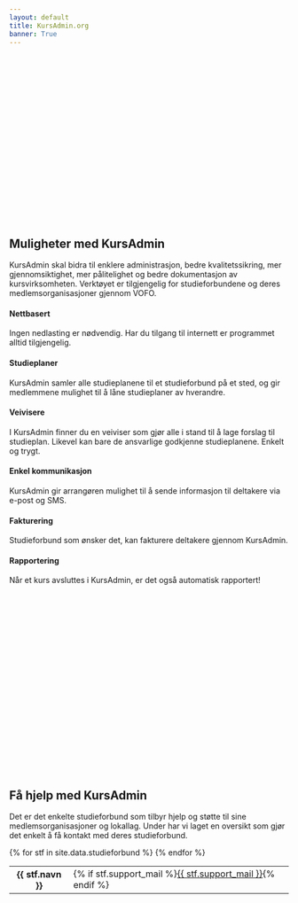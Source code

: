 ```yaml
---
layout: default
title: KursAdmin.org
banner: True
---
```


<div style="height: 300px;"><div style="background: url('http://38.media.tumblr.com/b69af3ed8a74f7df5e374711d1ed886c/tumblr_n7fgnop0bz1st5lhmo1_1280.jpg') no-repeat 50% 60%;height: 300px;position: absolute;width: 100%;left: 0;background-size: cover;z-index: -1;"></div></div>

<h2 class="feature">Muligheter med KursAdmin</h2>

<p class="lead">KursAdmin skal bidra til enklere administrasjon, bedre kvalitetssikring, mer gjennomsiktighet, mer pålitelighet og bedre dokumentasjon av kursvirksomheten. Verktøyet er tilgjengelig for studieforbundene og deres medlemsorganisasjoner gjennom VOFO.</p>

<div class="row text-center features">
<div class="col-sm-4">
  <h4><span class="glyphicon glyphicon-globe"></span>
    Nettbasert</h4>
  <p>Ingen nedlasting er nødvendig. Har du tilgang til internett er programmet alltid tilgjengelig.</p>
</div>

<div class="col-sm-4">
  <h4><span class="glyphicon glyphicon-book"></span>
    Studieplaner</h4>
  <p>KursAdmin samler alle studieplanene til et studieforbund på et sted, og gir medlemmene mulighet til å låne studieplaner av hverandre.</p>
</div>

<div class="col-sm-4">
  <h4><span class="glyphicon glyphicon-play"></span>
    Veivisere</h4>
  <p>I KursAdmin finner du en veiviser som gjør alle i stand til å lage forslag til studieplan. Likevel kan bare de ansvarlige godkjenne studieplanene. Enkelt og trygt.</p>
</div>
</div>

<div class="row text-center features">
<div class="col-sm-4">
  <h4><span class="glyphicon glyphicon-bullhorn"></span>
    Enkel kommunikasjon</h4>
  <p>KursAdmin gir arrangøren mulighet til å sende informasjon til deltakere via e-post og SMS.</p>
</div>

<div class="col-sm-4">
  <h4><span class="glyphicon glyphicon-send"></span>
    Fakturering</h4>
  <p>Studieforbund som ønsker det, kan fakturere deltakere gjennom KursAdmin.</p>
</div>

<div class="col-sm-4">
  <h4><span class="glyphicon glyphicon-ok"></span>
    Rapportering</h4>
  <p>Når et kurs avsluttes i KursAdmin, er det også automatisk rapportert!</p>
</div>
</div>

<div style="height: 300px; margin-top: 5ex;"><div style="background: url('http://31.media.tumblr.com/f815448aff9bc169f860bc8b63e66cde/tumblr_muhx7hzIIY1sdyj9lo1_1280.jpg') no-repeat 50% 60%;height: 300px;position: absolute;width: 100%;left: 0;background-size: cover;z-index: -1;"></div></div>

<h2 class="feature">Få hjelp med KursAdmin</h2>

<p class="lead">Det er det enkelte studieforbund som tilbyr hjelp og støtte til sine medlemsorganisasjoner og lokallag. Under har vi laget en oversikt som gjør det enkelt å få kontakt med deres studieforbund.</p>

<table class="table"><tbody>
	    	{% for stf in site.data.studieforbund %}
			<tr>
			  <th>{{ stf.navn }}</th>
			  <td>{% if stf.support_mail %}<a href="mailto:{{ stf.support_mail }}">{{ stf.support_mail }}</a>{% endif %}</td>
			</tr>
		{% endfor %}
</tbody></table>
